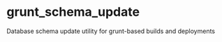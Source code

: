 grunt_schema_update
===================

Database schema update utility for grunt-based builds and deployments
